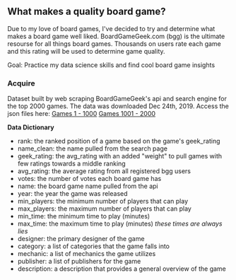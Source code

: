 ## What makes a quality board game? 

Due to my love of board games, I've decided to try and determine what makes a board game well liked. BoardGameGeek.com (bgg) is the ultimate resourse for all things board games. Thousands on users rate each game and this rating will be used to determine game quality. 

Goal: Practice my data science skills and find cool board game insights

### Acquire
Dataset built by web scraping BoardGameGeek's api and search engine for the top 2000 games. 
The data was downloaded Dec 24th, 2019. Access the json files here: 
[Games 1 - 1000](https://drive.google.com/file/d/1akXzg_fbt3ULhH1wnNTee32rftM-0-Rq/view?usp=sharing)
[Games 1001 - 2000](https://drive.google.com/file/d/1Q9dC80oSYeMji8FvLiLOYv70cPQBHwgc/view?usp=sharing)

**Data Dictionary**
- rank: the ranked position of a game based on the game's geek_rating
- name_clean: the name pulled from the search page
- geek_rating: the avg_rating with an added "weight" to pull games with few ratings towards a middle ranking
- avg_rating: the average rating from all registered bgg users
- votes: the number of votes each board game has
- name: the board game name pulled from the api
- year: the year the game was released
- min_players: the minimum number of players that can play
- max_players: the maximum number of players that can play
- min_time: the minimum time to play (minutes)
- max_time: the maximum time to play (minutes) *these times are always lies*
- designer: the primary designer of the game
- category: a list of categories that the game falls into
- mechanic: a list of mechanics the game utilizes
- publisher: a list of publishers for the game
- description: a description that provides a general overview of the game



